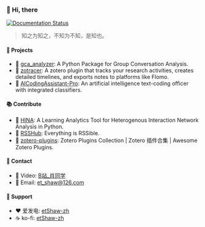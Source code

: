 ### 👋 Hi, there
[![Documentation Status](https://readthedocs.org/projects/etshaw-zh/badge/?version=latest)](https://etshaw-zh.readthedocs.io/zh-cn/latest/?badge=latest)

> 知之为知之，不知为不知，是知也。

#### 📝 Projects
- 📘 [gca_analyzer](https://github.com/etShaw-zh/gca_analyzer): A Python Package for Group Conversation Analysis.
- 📗 [zotracer](https://github.com/etShaw-zh/zotracer): A zotero plugin that tracks your research activities, creates detailed timelines, and exports notes to platforms like Flomo.
- 📙 [AICodingAssistant-Pro](https://github.com/etShaw-zh/AICodingAssistant-Pro): An artificial intelligence text-coding officer with integrated classifiers.

#### 📚 Contribute
- 📗 [HINA](https://github.com/SHF-NAILResearchGroup/HINA): A Learning Analytics Tool for Heterogenous Interaction Network Analysis in Python.
- 📕 [RSSHub](https://github.com/DIYgod/RSSHub):  Everything is RSSible.
- 📒 [zotero-plugins](https://github.com/zotero-chinese/zotero-plugins): Zotero Plugins Collection | Zotero 插件合集 | Awesome Zotero Plugins.

#### 👋 Contact

- 🎥 Video: <a href="https://space.bilibili.com/381243118" target="_blank">B站_肖同学</a>
- 📧 Email: <a href="mailto:et_shaw@126.com" target="_blank">et_shaw@126.com</a>

#### 🥰 Support
- ❤️ 爱发电: <a href="https://afdian.com/a/etShaw-zh" target="_blank">etShaw-zh</a>
- ☕ ko-fi: <a href="https://ko-fi.com/etshaw" target="_blank">etShaw-zh</a>

